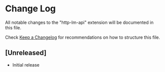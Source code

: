 # Change Log

All notable changes to the "http-lm-api" extension will be documented in this file.

Check [Keep a Changelog](http://keepachangelog.com/) for recommendations on how to structure this file.

## [Unreleased]

- Initial release